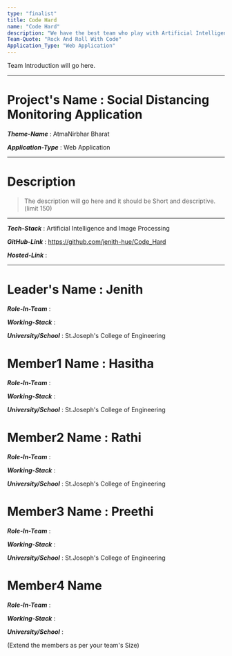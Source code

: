 ```yaml
---
type: "finalist"                   
title: Code Hard  
name: "Code Hard"
description: "We have the best team who play with Artificial Intelligence and Machine Learning at it's peak"
Team-Quote: "Rock And Roll With Code"
Application_Type: "Web Application"
---
```


Team Introduction will go here.

---

# Project's Name : Social Distancing Monitoring Application

_**Theme-Name**_ : AtmaNirbhar Bharat

_**Application-Type**_ : Web Application

---

# Description

> The description will go here and it should be Short and descriptive. (limit 150)


---

_**Tech-Stack**_  : Artificial Intelligence and Image Processing 

_**GitHub-Link**_ : https://github.com/jenith-hue/Code_Hard   

_**Hosted-Link**_ :   


---


# Leader's Name : Jenith

_**Role-In-Team**_  : 

_**Working-Stack**_ : 

_**University/School**_ : St.Joseph's College of Engineering


# Member1 Name : Hasitha

_**Role-In-Team**_  : 

_**Working-Stack**_ : 

_**University/School**_ : St.Joseph's College of Engineering



# Member2 Name : Rathi

_**Role-In-Team**_  : 

_**Working-Stack**_ : 

_**University/School**_ : St.Joseph's College of Engineering



# Member3 Name : Preethi

_**Role-In-Team**_  : 

_**Working-Stack**_ : 

_**University/School**_ : St.Joseph's College of Engineering



# Member4 Name

_**Role-In-Team**_  : 

_**Working-Stack**_ : 

_**University/School**_ :


(Extend the members as per your team's Size)